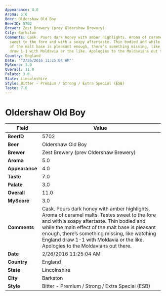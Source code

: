 ```yaml
---
Appearance: 4.0
Aroma: 5.0
Beer: Oldershaw Old Boy
BeerID: 5702
Brewer: Zest Brewery (prev Oldershaw Brewery)
City: Barkston
Comments: Cask. Pours dark honey with amber highlights. Aroma of caramel malts. Tastes
  sweet to the fore and with a soapy aftertaste. Thin bodied and while the main effect
  of the malt base is pleasant enough, there’s something missing, like watching England
  draw 1-1 with Moldavia or the like. Apologies to the Moldavians out there.
Country: England
Date: '"2/26/2016 11:25:04 AM"'
MyScore: 3.0
Overall: 11.0
Palate: 3.0
State: Lincolnshire
Style: Bitter - Premium / Strong / Extra Special (ESB)
Taste: 7.0
---
```


# Oldershaw Old Boy

| Field         | Value |
|---------------|-------|
| **BeerID** | 5702 |
| **Beer** | Oldershaw Old Boy |
| **Brewer** | Zest Brewery (prev Oldershaw Brewery) |
| **Aroma** | 5.0 |
| **Appearance** | 4.0 |
| **Taste** | 7.0 |
| **Palate** | 3.0 |
| **Overall** | 11.0 |
| **MyScore** | 3.0 |
| **Comments** | Cask. Pours dark honey with amber highlights. Aroma of caramel malts. Tastes sweet to the fore and with a soapy aftertaste. Thin bodied and while the main effect of the malt base is pleasant enough, there’s something missing, like watching England draw 1-1 with Moldavia or the like. Apologies to the Moldavians out there. |
| **Date** | 2/26/2016 11:25:04 AM |
| **Country** | England |
| **State** | Lincolnshire |
| **City** | Barkston |
| **Style** | Bitter - Premium / Strong / Extra Special (ESB) |
